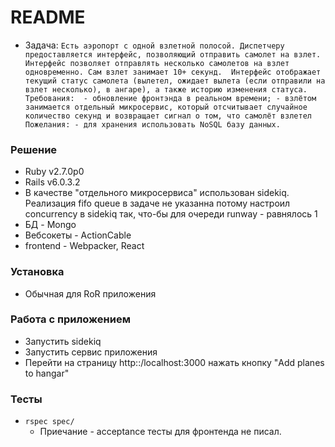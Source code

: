 # README

* Задача: `Есть аэропорт с одной взлетной полосой. Диспетчеру предоставляется интерфейс, позволяющий отправить самолет на взлет.
           Интерфейс позволяет отправлять несколько самолетов на взлет одновременно. Сам взлет занимает 10+ секунд. 
           Интерфейс отображает текущий статус самолета (вылетел, ожидает вылета (если отправили на взлет несколько), в ангаре), а также историю изменения статуса. 
           Требования: 
           - обновление фронтэнда в реальном времени;
           - взлётом занимается отдельный микросервис, который отсчитывает случайное количество секунд и возвращает сигнал о том, что самолёт взлетел
           Пожелания:
           - для хранения использовать NoSQL базу данных.`
### Решение
* Ruby v2.7.0p0
* Rails v6.0.3.2
* В качестве "отдельного микросервиса" использован sidekiq. Реализация fifo queue  в задаче не указанна потому настроил concurrency в sidekiq так, что-бы для очереди runway - равнялось 1
* БД - Mongo
* Вебсокеты - ActionCable
* frontend - Webpacker, React

### Установка
* Обычная для RoR приложения

### Работа с приложением
* Запустить sidekiq
* Запустить сервис приложения
* Перейти на страницу http::/localhost:3000 нажать кнопку "Add planes to hangar"

### Тесты
* `rspec spec/`
    - Приечание - acceptance тесты для фронтенда не писал.
